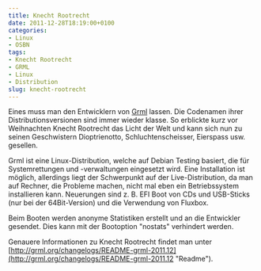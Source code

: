 ```yaml
---
title: Knecht Rootrecht
date: 2011-12-28T18:19:00+0100
categories:
- Linux 
- OSBN
tags:
- Knecht Rootrecht
- GRML
- Linux
- Distribution
slug: knecht-rootrecht
---
```

Eines muss man den Entwicklern von [Grml](http://grml.org "Grml") lassen. Die Codenamen ihrer Distributionsversionen sind immer wieder klasse. So erblickte kurz vor Weihnachten Knecht Rootrecht das Licht der Welt und kann sich nun zu seinen Geschwistern Dioptrienotto, Schluchtenscheisser, Eierspass usw. gesellen.

Grml ist eine Linux-Distribution, welche auf Debian Testing basiert, die für Systemrettungen und -verwaltungen eingesetzt wird. Eine Installation ist möglich, allerdings liegt der Schwerpunkt auf der Live-Distribution, da man auf Rechner, die Probleme machen, nicht mal eben ein Betriebssystem installieren kann. Neuerungen sind z. B. EFI Boot von CDs und USB-Sticks (nur bei der 64Bit-Version) und die Verwendung von Fluxbox.

Beim Booten werden anonyme Statistiken erstellt und an die Entwickler gesendet. Dies kann mit der Bootoption "nostats" verhindert werden.

Genauere Informationen zu Knecht Rootrecht findet man unter [http://grml.org/changelogs/README-grml-2011.12](http://grml.org/changelogs/README-grml-2011.12 "Readme").
